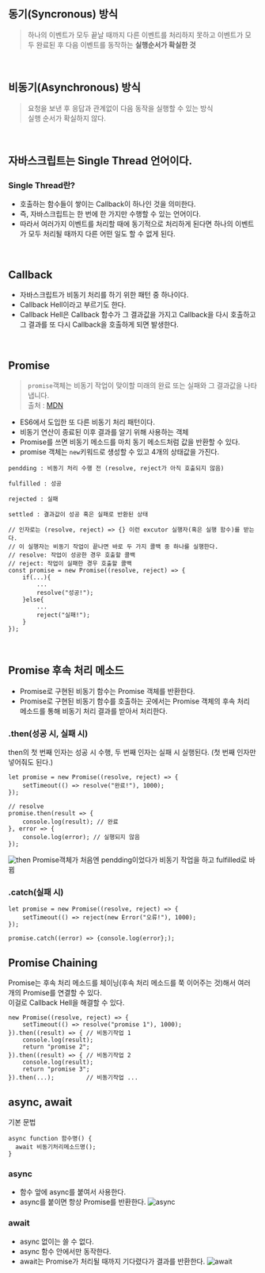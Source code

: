 ## 동기(Syncronous) 방식
> 하나의 이벤트가 모두 끝날 때까지 다른 이벤트를 처리하지 못하고 이벤트가 모두 완료된 후 다음 이벤트를 동작하는 **실행순서가 확실한 것**
<br />

## 비동기(Asynchronous) 방식
> 요청을 보낸 후 응답과 관계없이 다음 동작을 실행할 수 있는 방식   
> 실행 순서가 확실하지 않다.
<br />

## 자바스크립트는 Single Thread 언어이다.
### Single Thread란?
- 호출하는 함수들이 쌓이는 Callback이 하나인 것을 의미한다.   
- 즉, 자바스크립트는 한 번에 한 가지만 수행할 수 있는 언어이다.   
- 따라서 여러가지 이벤트를 처리할 때에 동기적으로 처리하게 된다면 하나의 이벤트가 모두 처리될 때까지 다른 어떤 일도 할 수 없게 된다.
<br />

## Callback
- 자바스크립트가 비동기 처리를 하기 위한 패턴 중 하나이다.   
- Callback Hell이라고 부르기도 한다.   
- Callback Hell은 Callback 함수가 그 결과값을 가지고 Callback을 다시 호출하고 그 결과를 또 다시 Callback을 호출하게 되면 발생한다.
<br />

## Promise
> `promise`객체는 비동기 작업이 맞이할 미래의 완료 또는 실패와 그 결과값을 나타냅니다.   
> 출처 : [MDN](https://developer.mozilla.org/ko/docs/Web/JavaScript/Reference/Global_Objects/Promise)

- ES6에서 도입한 또 다른 비동기 처리 패턴이다.
- 비동기 연산이 종료된 이후 결과를 알기 위해 사용하는 객체
- Promise를 쓰면 비동기 메소드를 마치 동기 메소드처럼 값을 반환할 수 있다.
- promise 객체는 `new`키워드로 생성할 수 있고 4개의 상태값을 가진다.
```
pendding : 비동기 처리 수행 전 (resolve, reject가 아직 호출되지 않음)

fulfilled : 성공

rejected : 실패

settled : 결과값이 성공 혹은 실패로 반환된 상태
```
```
// 인자로는 (resolve, reject) => {} 이런 excutor 실행자(혹은 실행 함수)를 받는다.
// 이 실행자는 비동기 작업이 끝나면 바로 두 가지 콜백 중 하나를 실행한다.
// resolve: 작업이 성공한 경우 호출할 콜백
// reject: 작업이 실패한 경우 호출할 콜백
const promise = new Promise((resolve, reject) => {
	if(...){
		...
		resolve("성공!");
	}else{
		...
		reject("실패!");
	}
});
```
<br />

## Promise 후속 처리 메소드
- Promise로 구현된 비동기 함수는 Promise 객체를 반환한다.
- Promise로 구현된 비동기 함수를 호출하는 곳에서는 Promise 객체의 후속 처리 메소드를 통해 비동기 처리 결과를 받아서 처리한다.

### .then(성공 시, 실패 시)
then의 첫 번째 인자는 성공 시 수행, 두 번째 인자는 실패 시 실행된다. (첫 번째 인자만 넣어줘도 된다.)
```
let promise = new Promise((resolve, reject) => {
	setTimeout(() => resolve("완료!"), 1000);
});

// resolve
promise.then(result => {
	console.log(result); // 완료
}, error => {
	console.log(error); // 실행되지 않음
});
```
![then](https://user-images.githubusercontent.com/48742487/125584756-614ca828-30d5-4270-9031-3e97f531d47a.png)
Promise객체가 처음엔 pendding이었다가 비동기 작업을 하고 fulfilled로 바뀜

### .catch(실패 시)
```
let promise = new Promise((resolve, reject) => {
	setTimeout(() => reject(new Error("오류!"), 1000);
});

promise.catch((error) => {console.log(error};);
```

## Promise Chaining
Promise는 후속 처리 메소드를 체이닝(후속 처리 메소드를 쭉 이어주는 것)해서 여러 개의 Promise를 연결할 수 있다.   
이걸로 Callback Hell을 해결할 수 있다.
```
new Promise((resolve, reject) => {
	setTimeout(() => resolve("promise 1"), 1000);
}).then((result) => { // 비동기작업 1
	console.log(result); 
	return "promise 2";
}).then((result) => { // 비동기작업 2
	console.log(result);
	return "promise 3";
}).then(...);         // 비동기작업 ...
```

## async, await
기본 문법
```
async function 함수명() {
  await 비동기처리메소드명();
}
```

### async
- 함수 앞에 async를 붙여서 사용한다.
- async를 붙이면 항상 Promise를 반환한다.
![async](https://user-images.githubusercontent.com/48742487/125586028-de846d51-6fb9-4005-a159-ac7b5534dd46.png)

### await
- async 없이는 쓸 수 없다.
- async 함수 안에서만 동작한다.
- await는 Promise가 처리될 때까지 기다렸다가 결과를 반환한다.
![await](https://user-images.githubusercontent.com/48742487/125586177-e4f88987-b183-4c53-b3ff-38c7909e9c59.png)
